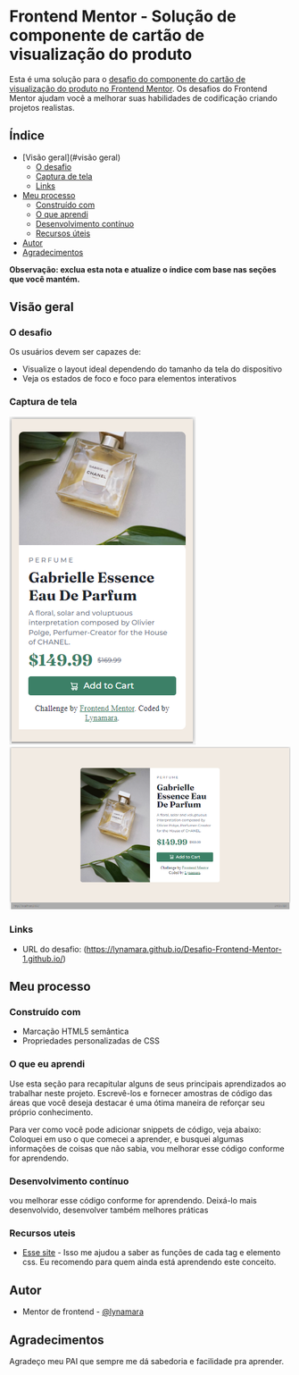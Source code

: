 # Frontend Mentor - Solução de componente de cartão de visualização do produto

Esta é uma solução para o [desafio do componente do cartão de visualização do produto no Frontend Mentor](https://www.frontendmentor.io/challenges/product-preview-card-component-GO7UmttRfa). Os desafios do Frontend Mentor ajudam você a melhorar suas habilidades de codificação criando projetos realistas.

## Índice

- [Visão geral](#visão geral)
  - [O desafio](#o-desafio)
  - [Captura de tela](#captura-de-tela)
  - [Links](#links)
- [Meu processo](#meu-processo)
  - [Construído com](#construído-com)
  - [O que aprendi](#o-que-aprendi)
  - [Desenvolvimento contínuo](#desenvolvimento-contínuo)
  - [Recursos úteis](#recursos-uteis)
- [Autor](#autor)
- [Agradecimentos](#agradecimentos)

**Observação: exclua esta nota e atualize o índice com base nas seções que você mantém.**

## Visão geral

### O desafio

Os usuários devem ser capazes de:

- Visualize o layout ideal dependendo do tamanho da tela do dispositivo
- Veja os estados de foco e foco para elementos interativos

### Captura de tela
![](./images/captura/Captura%20de%20tela_mobile.jpg)
![](./images/captura/Captura%20de%20tela_desktop.jpg)

### Links

- URL do desafio: (https://lynamara.github.io/Desafio-Frontend-Mentor-1.github.io/)

## Meu processo

### Construído com

- Marcação HTML5 semântica
- Propriedades personalizadas de CSS

### O que eu aprendi

Use esta seção para recapitular alguns de seus principais aprendizados ao trabalhar neste projeto. Escrevê-los e fornecer amostras de código das áreas que você deseja destacar é uma ótima maneira de reforçar seu próprio conhecimento.

Para ver como você pode adicionar snippets de código, veja abaixo:
Coloquei em uso o que comecei a aprender, e busquei algumas informações de coisas que não sabia, vou melhorar esse código conforme for aprendendo.

### Desenvolvimento contínuo

vou melhorar esse código conforme for aprendendo. Deixá-lo mais desenvolvido, desenvolver também melhores práticas

### Recursos uteis

- [Esse site](https://www.w3schools.com/) - Isso me ajudou a saber as funções de cada tag e elemento css. Eu recomendo para quem ainda está aprendendo este conceito.

## Autor
- Mentor de frontend - [@lynamara](https://www.frontendmentor.io/profile/lynamara)

## Agradecimentos

Agradeço meu PAI que sempre me dá sabedoria e facilidade pra aprender.
